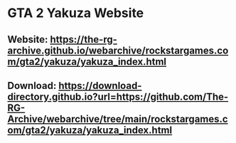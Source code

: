 # GTA 2 Yakuza Website

## Website: https://the-rg-archive.github.io/webarchive/rockstargames.com/gta2/yakuza/yakuza_index.html

## Download: https://download-directory.github.io?url=https://github.com/The-RG-Archive/webarchive/tree/main/rockstargames.com/gta2/yakuza/yakuza_index.html
